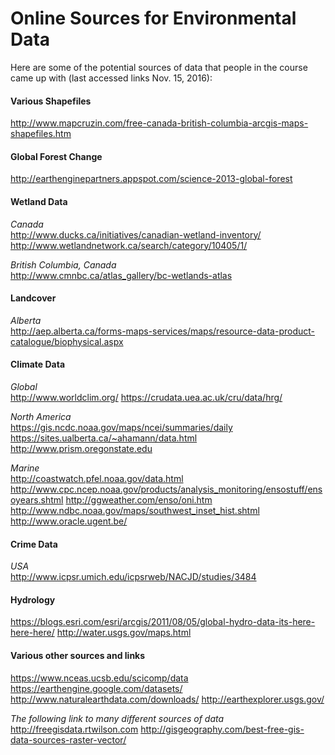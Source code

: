 Online Sources for Environmental Data
================

Here are some of the potential sources of data that people in the course came up with (last accessed links Nov. 15, 2016):

#### Various Shapefiles

<http://www.mapcruzin.com/free-canada-british-columbia-arcgis-maps-shapefiles.htm>

#### Global Forest Change

<http://earthenginepartners.appspot.com/science-2013-global-forest>

#### Wetland Data

*Canada*  
<http://www.ducks.ca/initiatives/canadian-wetland-inventory/> <http://www.wetlandnetwork.ca/search/category/10405/1/>

*British Columbia, Canada*  
<http://www.cmnbc.ca/atlas_gallery/bc-wetlands-atlas>

#### Landcover

*Alberta*  
<http://aep.alberta.ca/forms-maps-services/maps/resource-data-product-catalogue/biophysical.aspx>

#### Climate Data

*Global*  
<http://www.worldclim.org/>
<https://crudata.uea.ac.uk/cru/data/hrg/>

*North America*  
<https://gis.ncdc.noaa.gov/maps/ncei/summaries/daily>
<https://sites.ualberta.ca/~ahamann/data.html>
<http://www.prism.oregonstate.edu>

*Marine*  
<http://coastwatch.pfel.noaa.gov/data.html>
<http://www.cpc.ncep.noaa.gov/products/analysis_monitoring/ensostuff/ensoyears.shtml>
<http://ggweather.com/enso/oni.htm>
<http://www.ndbc.noaa.gov/maps/southwest_inset_hist.shtml>
<http://www.oracle.ugent.be/>

#### Crime Data

*USA*  
<http://www.icpsr.umich.edu/icpsrweb/NACJD/studies/3484>

#### Hydrology

<https://blogs.esri.com/esri/arcgis/2011/08/05/global-hydro-data-its-here-here-here/>
<http://water.usgs.gov/maps.html>

#### Various other sources and links

<https://www.nceas.ucsb.edu/scicomp/data>
<https://earthengine.google.com/datasets/>
<http://www.naturalearthdata.com/downloads/>
<http://earthexplorer.usgs.gov/>

*The following link to many different sources of data*  
<http://freegisdata.rtwilson.com>
<http://gisgeography.com/best-free-gis-data-sources-raster-vector/>
